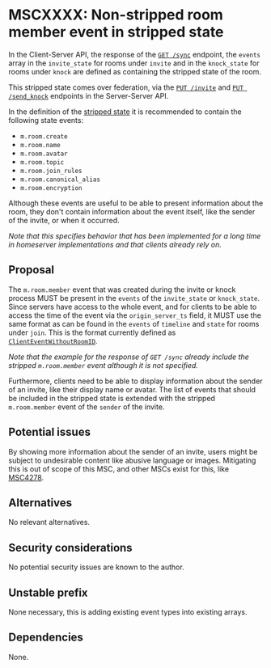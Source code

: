 # MSCXXXX: Non-stripped room member event in stripped state

In the Client-Server API, the response of the [`GET /sync`](https://spec.matrix.org/v1.15/client-server-api/#get_matrixclientv3sync)
endpoint, the `events` array in the `invite_state` for rooms under `invite` and in the `knock_state`
for rooms under `knock` are defined as containing the stripped state of the room.

This stripped state comes over federation, via the
[`PUT /invite`](https://spec.matrix.org/v1.15/server-server-api/#put_matrixfederationv2inviteroomideventid)
and [`PUT /send_knock`](https://spec.matrix.org/v1.15/server-server-api/#put_matrixfederationv1send_knockroomideventid)
endpoints in the Server-Server API.

In the definition of the [stripped state](https://spec.matrix.org/v1.15/client-server-api/#stripped-state)
it is recommended to contain the following state events:

- `m.room.create`
- `m.room.name`
- `m.room.avatar`
- `m.room.topic`
- `m.room.join_rules`
- `m.room.canonical_alias`
- `m.room.encryption`

Although these events are useful to be able to present information about the room, they don't
contain information about the event itself, like the sender of the invite, or when it occurred.

_Note that this specifies behavior that has been implemented for a long time in homeserver
implementations and that clients already rely on._

## Proposal

The `m.room.member` event that was created during the invite or knock process MUST be present in
the `events` of the `invite_state` or `knock_state`. Since servers have access to the whole event,
and for clients to be able to access the time of the event via the `origin_server_ts` field, it
MUST use the same format as can be found in the `events` of `timeline` and `state` for rooms under
`join`. This is the format currently defined as
[`ClientEventWithoutRoomID`](https://spec.matrix.org/v1.15/client-server-api/#get_matrixclientv3sync_response-200_clienteventwithoutroomid).

_Note that the example for the response of `GET /sync` already include the stripped `m.room.member`
event although it is not specified._

Furthermore, clients need to be able to display information about the sender of an invite, like
their display name or avatar. The list of events that should be included in the stripped state is
extended with the stripped `m.room.member` event of the `sender` of the invite.

## Potential issues

By showing more information about the sender of an invite, users might be subject to undesirable
content like abusive language or images. Mitigating this is out of scope of this MSC, and other MSCs
exist for this, like [MSC4278](https://github.com/matrix-org/matrix-spec-proposals/pull/4278).


## Alternatives

No relevant alternatives.


## Security considerations

No potential security issues are known to the author.


## Unstable prefix

None necessary, this is adding existing event types into existing arrays.


## Dependencies

None.
